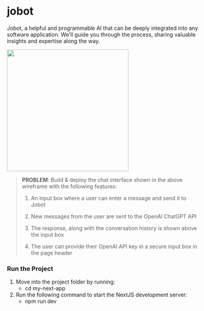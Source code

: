 # jobot
Jobot, a helpful and programmable AI that can be deeply integrated into any software application. We'll guide you through the process, sharing valuable insights and expertise along the way.

<img src="https://i.imgur.com/M185oF2.png" width="320">

> **PROBLEM**: Build & deploy the chat interface shown in the above wireframe with the following features:
> 
> 1. An input box where a user can enter a message and send it to Jobot
>
>
> 2. New messages from the user are sent to the OpenAI ChatGPT API 
>
>
> 3. The response, along with the conversation history is shown above the input box
>
>
> 4. The user can provide their OpenAI API key in a secure input box in the page header

### Run the Project
1. Move into the project folder by running:
    - cd my-next-app
2. Run the following command to start the NextJS development server:
    - npm run dev 